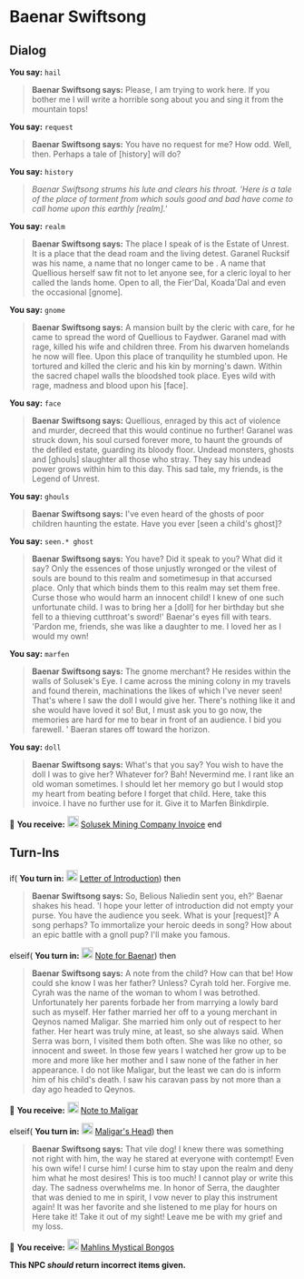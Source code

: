 # Baenar Swiftsong









## Dialog

**You say:** `hail`



>**Baenar Swiftsong says:** Please, I am trying to work here. If you bother me I will write a horrible song about you and sing it from the mountain tops!

**You say:** `request`



>**Baenar Swiftsong says:** You have no request for me? How odd. Well, then. Perhaps a tale of [history] will do?

**You say:** `history`



>*Baenar Swiftsong strums his lute and clears his throat. 'Here is a tale of the place of torment from which souls good and bad have come to call home upon this earthly [realm].'*

**You say:** `realm`



>**Baenar Swiftsong says:** The place I speak of is the Estate of Unrest. It is a place that the dead roam and the living detest. Garanel Rucksif was his name, a name that no longer came to be . A name that Quellious herself saw fit not to let anyone see, for a cleric loyal to her called the lands home. Open to all, the Fier'Dal, Koada'Dal and even the occasional [gnome].

**You say:** `gnome`



>**Baenar Swiftsong says:** A mansion built by the cleric with care, for he came to spread the word of Quellious to Faydwer. Garanel mad with rage, killed his wife and children three. From his dwarven homelands he now will flee. Upon this place of tranquility he stumbled upon. He tortured and killed the cleric and his kin by morning's dawn. Within the sacred chapel walls the bloodshed took place. Eyes wild with rage, madness and blood upon his [face].

**You say:** `face`



>**Baenar Swiftsong says:** Quellious, enraged by this act of violence and murder, decreed that this would continue no further! Garanel was struck down, his soul cursed forever more, to haunt the grounds of the defiled estate, guarding its bloody floor. Undead monsters, ghosts and [ghouls] slaughter all those who stray. They say his undead power grows within him to this day. This sad tale, my friends, is the Legend of Unrest.

**You say:** `ghouls`



>**Baenar Swiftsong says:** I've even heard of the ghosts of poor children haunting the estate. Have you ever [seen a child's ghost]?

**You say:** `seen.* ghost`



>**Baenar Swiftsong says:** You have? Did it speak to you?  What did it say?  Only the essences of those unjustly wronged or the vilest of souls are bound to this realm and sometimesup in that accursed place.  Only that which binds them to this realm may set them free.   Curse those who would harm an innocent child!  I knew of one such unfortunate child.  I was to bring her a [doll] for her birthday but she fell to a thieving cutthroat's sword!'  Baenar's eyes fill with tears.  'Pardon me, friends, she was like a daughter to me.  I loved her as I would my own!

**You say:** `marfen`



>**Baenar Swiftsong says:** The gnome merchant?  He resides within the walls of Solusek's Eye.  I came across the mining colony in my travels and found therein, machinations the likes of which I've never seen!  That's where I saw the doll I would give her.  There's nothing like it and she would have loved it so!  But, I must ask you to go now, the memories are hard for me to bear in front of an audience.  I bid you farewell. '  Baeran stares off toward the horizon.

**You say:** `doll`



>**Baenar Swiftsong says:** What's that you say? You wish to have the doll I was to give her? Whatever for? Bah! Nevermind me. I rant like an old woman sometimes. I should let her memory go but I would stop my heart from beating before I forget that child. Here, take this invoice. I have no further use for it. Give it to Marfen Binkdirple.


 &#127873; **You receive:**  <img style="background:url(/static/icons/blank_slot.gif);width:20px;height:20px;" src="/static/icons/item_860.png" alt="" /> <a
                                href="/item/20372" data-url="20372" class="tooltip-link link">Solusek Mining Company Invoice</a>
end

## Turn-Ins




if( **You turn in:** <img style="background:url(/static/icons/blank_slot.gif);width:20px;height:20px;" src="/static/icons/item_866.png" alt="" /> <a
                                href="/item/20373" data-url="20373" class="tooltip-link link">Letter of Introduction</a>) then


>**Baenar Swiftsong says:** So, Belious Naliedin sent you, eh?' Baenar shakes his head. 'I hope your letter of introduction did not empty your purse. You have the audience you seek. What is your [request]? A song perhaps? To immortalize your heroic deeds in song? How about an epic battle with a gnoll pup? I'll make you famous.

elseif( **You turn in:** <img style="background:url(/static/icons/blank_slot.gif);width:20px;height:20px;" src="/static/icons/item_862.png" alt="" /> <a
                                href="/item/20371" data-url="20371" class="tooltip-link link">Note for Baenar</a>) then


>**Baenar Swiftsong says:** A note from the child? How can that be! How could she know I was her father? Unless? Cyrah told her. Forgive me. Cyrah was the name of the woman to whom I was betrothed. Unfortunately her parents forbade her from marrying a lowly bard such as myself. Her father married her off to a young merchant in Qeynos named Maligar. She married him only out of respect to her father. Her heart was truly mine, at least, so she always said. When Serra was born, I visited them both often. She was like no other, so innocent and sweet. In those few years I watched her grow up to be more and more like her mother and I saw none of the father in her appearance. I do not like Maligar, but the least we can do is inform him of his child's death. I saw his caravan pass by not more than a day ago headed to Qeynos.


 &#127873; **You receive:**  <img style="background:url(/static/icons/blank_slot.gif);width:20px;height:20px;" src="/static/icons/item_862.png" alt="" /> <a
                                href="/item/20368" data-url="20368" class="tooltip-link link">Note to Maligar</a> 

 

elseif( **You turn in:** <img style="background:url(/static/icons/blank_slot.gif);width:20px;height:20px;" src="/static/icons/item_982.png" alt="" /> <a
                                href="/item/20367" data-url="20367" class="tooltip-link link">Maligar's Head</a>) then


>**Baenar Swiftsong says:** That vile dog! I knew there was something not right with him, the way he stared at everyone with contempt! Even his own wife! I curse him! I curse him to stay upon the realm and deny him what he most desires! This is too much! I cannot play or write this day. The sadness overwhelms me. In honor of Serra, the daughter that was denied to me in spirit, I vow never to play this instrument again! It was her favorite and she listened to me play for hours on Here take it! Take it out of my sight! Leave me be with my grief and my loss.


 &#127873; **You receive:**  <img style="background:url(/static/icons/blank_slot.gif);width:20px;height:20px;" src="/static/icons/item_1152.png" alt="" /> <a
                                href="/item/20366" data-url="20366" class="tooltip-link link">Mahlins Mystical Bongos</a> 

 

**This NPC *should* return incorrect items given.**

